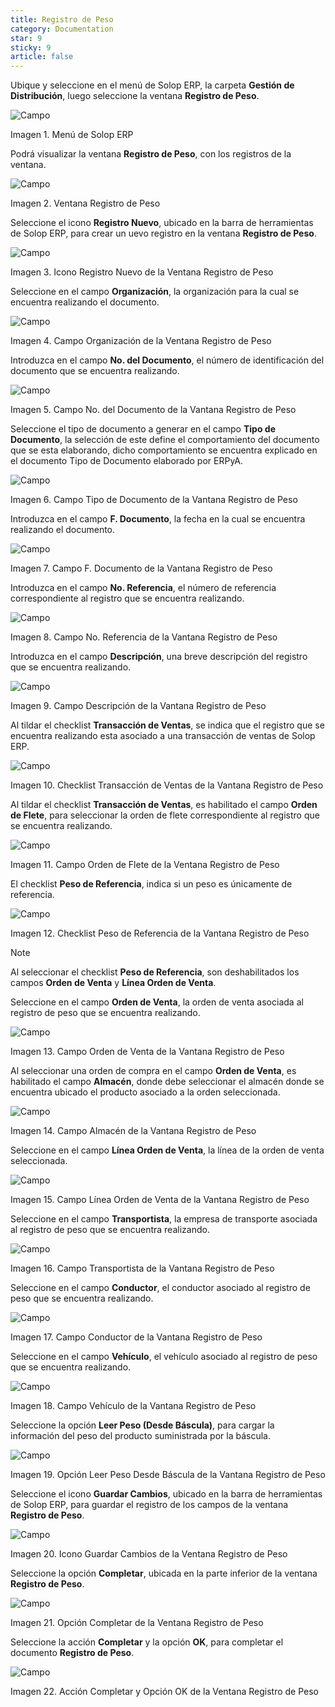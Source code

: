 ```yaml
---
title: Registro de Peso
category: Documentation
star: 9
sticky: 9
article: false
---
```


Ubique y seleccione en el menú de Solop ERP, la carpeta **Gestión de Distribución**, luego seleccione la ventana **Registro de Peso**.

![Campo](/assets/img/docs/distribution-management/dim-distribution-image1.png)

Imagen 1. Menú de Solop ERP

Podrá visualizar la ventana **Registro de Peso**, con los registros de la ventana.

![Campo](/assets/img/docs/distribution-management/dim-distribution-image2.png)

Imagen 2. Ventana Registro de Peso

Seleccione el icono **Registro Nuevo**, ubicado en la barra de herramientas de Solop ERP, para crear un uevo registro en la ventana **Registro de Peso**.

![Campo](/assets/img/docs/distribution-management/dim-distribution-image3.png)

Imagen 3. Icono Registro Nuevo de la Ventana Registro de Peso

Seleccione en el campo **Organización**, la organización para la cual se encuentra realizando el documento.

![Campo](/assets/img/docs/distribution-management/dim-distribution-image4.png)

Imagen 4. Campo Organización de la Ventana Registro de Peso

Introduzca en el campo **No. del Documento**, el número de identificación del documento que se encuentra realizando.

![Campo](/assets/img/docs/distribution-management/dim-distribution-image5.png)

Imagen 5. Campo No. del Documento de la Vantana Registro de Peso

Seleccione el tipo de documento a generar en el campo **Tipo de Documento**, la selección de este define el comportamiento del documento que se esta elaborando, dicho comportamiento se encuentra explicado en el documento Tipo de Documento elaborado por ERPyA.

![Campo](/assets/img/docs/distribution-management/dim-distribution-image6.png)

Imagen 6. Campo Tipo de Documento de la Vantana Registro de Peso

Introduzca en el campo **F. Documento**, la fecha en la cual se encuentra realizando el documento.

![Campo](/assets/img/docs/distribution-management/dim-distribution-image7.png)

Imagen 7. Campo F. Documento de la Vantana Registro de Peso

Introduzca en el campo **No. Referencia**, el número de referencia correspondiente al registro que se encuentra realizando.

![Campo](/assets/img/docs/distribution-management/dim-distribution-image8.png)

Imagen 8. Campo No. Referencia de la Vantana Registro de Peso

Introduzca en el campo **Descripción**, una breve descripción del registro que se encuentra realizando.

![Campo](/assets/img/docs/distribution-management/dim-distribution-image9.png)

Imagen 9. Campo Descripción de la Vantana Registro de Peso

Al tildar el checklist **Transacción de Ventas**, se indica que el registro que se encuentra realizando esta asociado a una transacción de ventas de Solop ERP.

![Campo](/assets/img/docs/distribution-management/dim-distribution-image10.png)

Imagen 10. Checklist Transacción de Ventas de la Vantana Registro de Peso

Al tildar el checklist **Transacción de Ventas**, es habilitado el campo **Orden de Flete**, para seleccionar la orden de flete correspondiente al registro que se encuentra realizando.

![Campo](/assets/img/docs/distribution-management/dim-distribution-image11.png)

Imagen 11. Campo Orden de Flete de la Ventana Registro de Peso

El checklist **Peso de Referencia**, indica si un peso es únicamente de referencia.

![Campo](/assets/img/docs/distribution-management/dim-distribution-image12.png)

Imagen 12. Checklist Peso de Referencia de la Vantana Registro de Peso

Note

Al seleccionar el checklist **Peso de Referencia**, son deshabilitados los campos **Orden de Venta** y **Línea Orden de Venta**.

Seleccione en el campo **Orden de Venta**, la orden de venta asociada al registro de peso que se encuentra realizando.

![Campo](/assets/img/docs/distribution-management/dim-distribution-image13.png)

Imagen 13. Campo Orden de Venta de la Vantana Registro de Peso

Al seleccionar una orden de compra en el campo **Orden de Venta**, es habilitado el campo **Almacén**, donde debe seleccionar el almacén donde se encuentra ubicado el producto asociado a la orden seleccionada.

![Campo](/assets/img/docs/distribution-management/dim-distribution-image14.png)

Imagen 14. Campo Almacén de la Vantana Registro de Peso

Seleccione en el campo **Línea Orden de Venta**, la línea de la orden de venta seleccionada.

![Campo](/assets/img/docs/distribution-management/dim-distribution-image15.png)

Imagen 15. Campo Línea Orden de Venta de la Vantana Registro de Peso

Seleccione en el campo **Transportista**, la empresa de transporte asociada al registro de peso que se encuentra realizando.

![Campo](/assets/img/docs/distribution-management/dim-distribution-image16.png)

Imagen 16. Campo Transportista de la Vantana Registro de Peso

Seleccione en el campo **Conductor**, el conductor asociado al registro de peso que se encuentra realizando.

![Campo](/assets/img/docs/distribution-management/dim-distribution-image17.png)

Imagen 17. Campo Conductor de la Vantana Registro de Peso

Seleccione en el campo **Vehículo**, el vehículo asociado al registro de peso que se encuentra realizando.

![Campo](/assets/img/docs/distribution-management/dim-distribution-image18.png)

Imagen 18. Campo Vehículo de la Vantana Registro de Peso

Seleccione la opción **Leer Peso (Desde Báscula)**, para cargar la información del peso del producto suministrada por la báscula.

![Campo](/assets/img/docs/distribution-management/dim-distribution-image19.png)

Imagen 19. Opción Leer Peso Desde Báscula de la Vantana Registro de Peso

Seleccione el icono **Guardar Cambios**, ubicado en la barra de herramientas de Solop ERP, para guardar el registro de los campos de la ventana **Registro de Peso**.

![Campo](/assets/img/docs/distribution-management/dim-distribution-image20.png)

Imagen 20. Icono Guardar Cambios de la Ventana Registro de Peso

Seleccione la opción **Completar**, ubicada en la parte inferior de la ventana **Registro de Peso**.

![Campo](/assets/img/docs/distribution-management/dim-distribution-image21.png)

Imagen 21. Opción Completar de la Ventana Registro de Peso

Seleccione la acción **Completar** y la opción **OK**, para completar el documento **Registro de Peso**.

![Campo](/assets/img/docs/distribution-management/dim-distribution-image22.png)

Imagen 22. Acción Completar y Opción OK de la Ventana Registro de Peso
